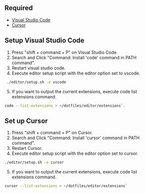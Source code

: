 ## Required

- [Visual Studio Code](https://code.visualstudio.com/)
- [Cursor]([Cursor](https://www.cursor.com/))

## Setup Visual Studio Code

1. Press "shift + command + P" on Visual Studio Code.
2. Search and Click "Command: Install 'code' command in PATH command".
3. Restart visual studio code.
4. Execute editor setup script with the editor option set to vscode.

```bash
 ./editor/setup.sh -e vscode
```

5. If you want to output the current extensions, execute code list extensions command.

```bash
code --list-extensions > ~/dotfiles/editor/extensions`.
```

## Set up Cursor

1. Press "shift + command + P" on Cursor.
2. Search and Click "Command: Install 'cursor' command in PATH command".
3. Restart Cursor.
4. Execute editor setup script with the editor option set to cursor.

```bash
./editor/setup.sh -e cursor
```

5. If you want to output the current extensions, execute code list extensions command.

```bash
cursor --list-extensions > ~/dotfiles/editor/extensions`
```
